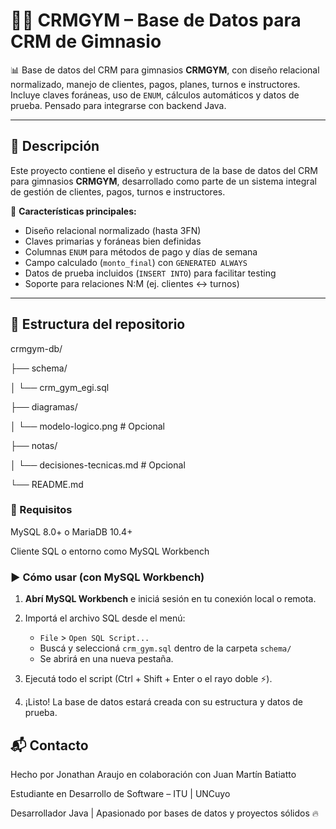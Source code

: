 # 🏋️‍♂️ CRMGYM – Base de Datos para CRM de Gimnasio

📊 Base de datos del CRM para gimnasios **CRMGYM**, con diseño relacional normalizado, manejo de clientes, pagos, planes, turnos e instructores. Incluye claves foráneas, uso de `ENUM`, cálculos automáticos y datos de prueba. Pensado para integrarse con backend Java.

---

## 📌 Descripción

Este proyecto contiene el diseño y estructura de la base de datos del CRM para gimnasios **CRMGYM**, desarrollado como parte de un sistema integral de gestión de clientes, pagos, turnos e instructores.

🔧 **Características principales:**
- Diseño relacional normalizado (hasta 3FN)
- Claves primarias y foráneas bien definidas
- Columnas `ENUM` para métodos de pago y días de semana
- Campo calculado (`monto_final`) con `GENERATED ALWAYS`
- Datos de prueba incluidos (`INSERT INTO`) para facilitar testing
- Soporte para relaciones N:M (ej. clientes ↔ turnos)

---

## 📁 Estructura del repositorio

crmgym-db/

├── schema/

│ └── crm_gym_egi.sql

├── diagramas/

│ └── modelo-logico.png # Opcional

├── notas/

│ └── decisiones-tecnicas.md # Opcional

└── README.md

### 📌 Requisitos

MySQL 8.0+ o MariaDB 10.4+

Cliente SQL o entorno como MySQL Workbench

### ▶️ Cómo usar (con MySQL Workbench)

1. **Abrí MySQL Workbench** e iniciá sesión en tu conexión local o remota.
2. Importá el archivo SQL desde el menú:

   * `File` > `Open SQL Script...`
   * Buscá y seleccioná `crm_gym.sql` dentro de la carpeta `schema/`
   * Se abrirá en una nueva pestaña.
4. Ejecutá todo el script (Ctrl + Shift + Enter o el rayo doble ⚡).
5. ¡Listo! La base de datos estará creada con su estructura y datos de prueba.

## 📬 Contacto

Hecho por Jonathan Araujo en colaboración con Juan Martín Batiatto

Estudiante en Desarrollo de Software – ITU | UNCuyo

Desarrollador Java | Apasionado por bases de datos y proyectos sólidos 🔥

